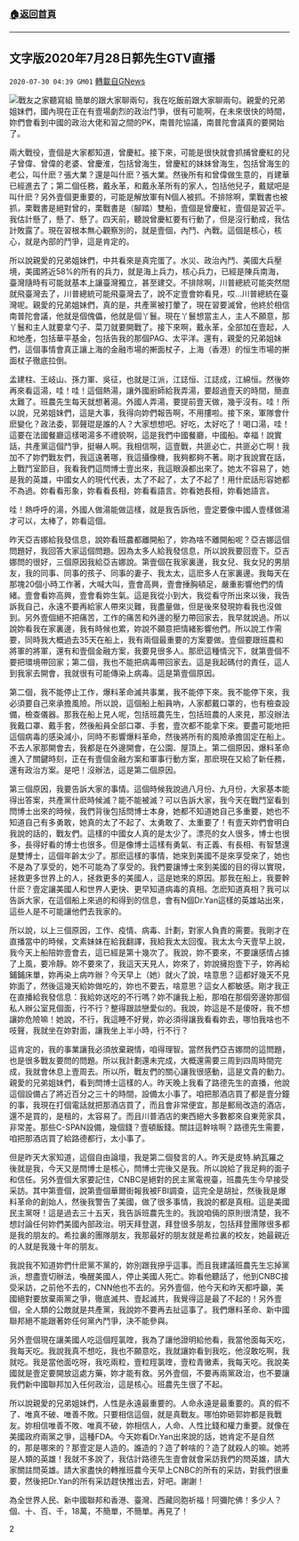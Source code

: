 ###  [:house:返回首頁](https://github.com/ourhimalayas/txt)
---

## 文字版2020年7月28日郭先生GTV直播
`2020-07-30 04:39 GM01` [轉載自GNews](https://gnews.org/zh-hant/280127/)

![](https://s3.amazonaws.com/gnews-media-offload/wp-content/uploads/2020/07/30042005/55C7126F-802F-424E-B619-D5F93ED9B43E.jpeg)戰友之家聽寫組
簡單的跟大家聊兩句，我在吃飯前跟大家聊兩句。親愛的兄弟姐妹們，國內現在正在有壹場劇烈的政治鬥爭，很有可能啊，在未來很快的時間，妳們會看到中國的政治大佬和習之間的PK，南普陀協議，南普陀會議真的要開始了。

兩大戰役，壹個是大家都知道，曾慶紅。接下來，可能是很快就會抓捕曾慶紅的兒子曾偉、曾偉的老婆、曾慶淮，包括曾海生，曾慶紅的妹妹曾海生，包括曾海生的老公，叫什麽？張大業？還是叫什麽？張大業。然後所有和曾偉做生意的，肖建華已經進去了；第二個任務，戴永革，和戴永革所有的家人，包括他兒子，戴斌吧是叫什麽？另外壹個更重要的，可能是解放軍有N個人被抓。不排除啊，栗戰書也被抓，栗戰書是絕對曾的，栗戰書是（腳踏）雙船，壹個是曾慶紅，壹個是習近平。我估計懸了，懸了、懸了。四天前，聽說曾慶紅要有行動了，但是沒行動成，我估計敗露了。現在習根本無心觀察別的，就是壹個，內鬥、內戰。這個是核心，核心，就是內部的鬥爭，這是肯定的。

所以說親愛的兄弟姐妹們，中共看來是真完蛋了。水災、政治內鬥、美國大兵壓境，美國將近58%的所有的兵力，就是海上兵力，核心兵力，已經是陳兵南海，臺灣隨時有可能就基本上讓臺灣獨立，甚至建交。不排除啊，川普總統可能突然間就飛臺灣去了，川普總統可能飛臺灣去了，說不定壹會妳看見，哎…川普總統在臺灣呢。親愛的兄弟姐妹們，真的是，共產黨被打暈了，現在習要滅曾，他終於相信南普陀會議，他就是個傀儡，他就是個丫鬟。現在丫鬟想當主人，主人不願意，那丫鬟和主人就要拿勺子、菜刀就要開戰了。接下來啊，戴永革，全部加在壹起，人和地產，包括華平基金，包括告我的那個PAG、太平洋。還有，親愛的兄弟姐妹們，這個事情會真正讓上海的金融市場的搟面杖子，上海（香港）的恒生市場的搟面杖子徹底拉倒。

孟建柱、王岐山、孫力軍、吳征，也就是江派，江誌恒、江誌成，江綿恒。然後妳再來看這湯，哇！哇！這個熱湯，讓外國廚師給我弄湯，要超過壹天的時間，簡直太難了。班農先生每天就想著湯。外國人弄湯，要提前壹天做，幾乎沒有。哇！所以說，兄弟姐妹們，這是大事，我得向妳們報告啊，不用摟啦。接下來，軍隊會什麽變化？政法委，郭聲琨是誰的人？大家想想吧。好吃，太好吃了！喝口湯，哇！這要在法國餐廳這樣喝湯多不禮貌啊，這是我們中國餐廳，中國船。幸福！說實話，共產黨這個鬥爭，挺嚇人啊。我相信啊，這壹戰，共匪必亡，共匪必亡啊！我加不了妳們戰友們，我這遠著哪，我這攝像機，我夠都夠不著。剛才我說實在話，上戰鬥室節目，我看我們這閆博士壹出來，我這眼淚都出來了。她太不容易了，她是我的英雄，中國女人的現代代表，太了不起了，太了不起了！用什麽話形容她都不為過。妳看看形象，妳看看長相，妳看看語言。妳看她長相，妳看她語言。

哇！熱呼呼的湯，外國人做湯能做這樣，就是我告訴他，壹定要像中國人壹樣做湯才可以，太棒了，妳看這個。

昨天亞吉娜給我發信息，說妳看班農都離開船了，妳為啥不離開船呢？亞吉娜這個問題好，我回答大家這個問題。因為太多人給我發信息，所以說我要回壹下。亞吉娜問的很好，三個原因我給亞吉娜說。第壹個在我家裏邊，我女兒、我女兒的男朋友，我的同事、同事的孩子、同事的妻子、我太太，這麽多人在家裏邊。我每天在那塊20個小時工作著，大喊大叫，壹會高興，壹會捶胸頓足，嚴重影響他們的情緒。壹會看妳高興，壹會看妳生氣。這是我從小到大，我從看守所出來以後，我告訴我自己，永遠不要再給家人帶來災難，我盡量做，但是後來發現妳看我也沒做到。另外壹個絕不把痛苦，工作的痛苦和外邊的壓力帶回家去，我早就說過。所以說妳看我在家裏邊，我有時候也累，妳說不願意把情緒影響他們。所以說工作需要，同時我大概過去35天在船上，我有兩個最重要的方案要做。壹個要跟班農和將軍的將軍，還有和壹個金融方案，我要見很多人。那麽這種情況下，就第壹個不要把環境帶回家；第二個，我也不能把病毒帶回家去。這是我起碼付的責任，這人到我家去開會，我就很有可能傳染上病毒。這是第壹個原因。

第二個，我不能停止工作，爆料革命滅共事業，我不能停下來。我不能停下來，我必須要自己來承擔風險。所以說，這個船上船員吶，人家都戴口罩的，也有檢查設備，檢查儀器。那我在船上見人呢，包括班農先生，包括班農的人來見，那沒辦法我戴口罩、戴手套，然後船員全部口罩、手套，壹次都不能拿下來。要盡可能地把這個病毒的感染減小，同時不影響爆料革命，然後將所有的風險承擔固定在船上。不去人家那開會去，我都是在外邊開會，在公園、屋頂上。第二個原因，爆料革命進入了關鍵時刻，正在有壹個金融方案和軍事行動方案，那麽現在又給了新任務，還有政治方案。是吧！沒辦法，這是第二個原因。

第三個原因，我要告訴大家的事情。這個時候我說過八月份、九月份，大家基本能得出答案，共產黨什麽時候滅？能不能被滅？可以告訴大家，我今天在戰鬥室看到閆博士出來的時候，我們背後包括閆博士本身，她都不知道她自己多重要，她也不知道自己有多勇敢，她真的太了不起了、太勇敢了、太重要了！有壹天妳們會明白我說的話的，戰友們。這樣的中國女人真的是太少了。漂亮的女人很多，博士也很多，長得好看的博士也很多。但是像博士這樣有勇氣、有正義、有長相、有智慧還是雙博士，這個年齡太少了。那麽這樣的事情，她來到美國不是來享受來了，她也不是為了享受的，她不可能為了享受的。我們要讓博士來到美國的目的得以實現，拯救更多世界上的人，拯救更多的美國人，這是她來的原因。那我在船上，我要幹什麽？壹定讓美國人和世界人更快、更早知道病毒的真相。怎麽知道真相？我可以告訴大家，在這個船上來過的和得到的信息，會有N個Dr.Yan這樣的英雄站出來，這些人是不可能讓他們去我家的。

所以說，以上三個原因，工作、疫情、病毒、計劃，對家人負責的需要。我剛才在直播當中的時候，文素妹妹在給我翻譯，我給我太太回復。我太太今天壹早上說，我今天上船陪妳壹會去，這已經是第十幾次了。我說，妳不要來，不要讓感情占據了上風，要冷靜。妳不要來了，我這天天見人，妳來了，妳說擁抱壹下子，妳再給鋪鋪床單，妳再染上病咋辦？今天早上（她）就火了說，啥意思？這都好幾天不見妳面了，然後這幾天給妳做吃的，妳也不要去，啥意思？這女人都敏感。剛才我正在直播給我發信息：我給妳送吃的不行嗎？妳不讓我上船，那咱在那個旁邊妳那個私人辦公室見個面，行不行？整得跟談戀愛似的。我說，妳這是不是傻呀，我不想讓妳危險嘛！她說，不行，我這睡不好覺，妳必須得讓我看看妳去，哪怕我啥也不吱聲，我就坐在妳對面，讓我坐上半小時，行不行？

這肯定的，我的事業讓我必須放棄親情，咱得理智。當然我們亞吉娜問的這問題，也是很多戰友要問的問題。所以我計劃還未完成，大概還需要三周到四周時間完成，我就會休息上壹周去。所以所，戰友們的關心讓我很感動，這是文貴的動力。親愛的兄弟姐妹們，看到閆博士這樣的人。昨天晚上我看了路德先生的直播，他說這個設備占了將近百分之三十的時間，設備太小事了。咱把那酒店買了都是壹分鐘的事，我現在打個電話就把那酒店買了，而且會非常便宜，那是郵局改造的酒店，還不是買的，是租的，太容易了。而且川普酒店的東西絕大多數都來自東莞家具，非常差。那些C-SPAN設備，幾個錢？壹頓飯錢。關註這幹啥啊？路德先生需要，咱把那酒店買了給路德都行，太小事了。

但是昨天大家知道，這個自由論壇，我是第二個發言的人。昨天是皮特.納瓦羅之後就是我，今天又是閆博士是核心，閆博士完後又是我。所以說給了我足夠的面子和信任。另外壹個大家要記住，CNBC是絕對的民主黨電視臺，班農先生今早接受采訪。其中第壹個，說第壹個華爾街報我被FBI調查，這完全是胡扯，然後我是爆料革命的創始人，然後我警告了美國，做了很多事情，我說的都是真相。這是美國民主黨呀！這是過去三十五天，我告訴班農先生的。我說咱倆的原則很清楚，我不想討論任何妳們美國內部政治。明天拜登選，拜登很多朋友，包括拜登團隊很多都是我的朋友的。希拉裏的團隊朋友，我那最好的朋友就是希拉裏的校友，她最親近的人就是我幾十年的朋友。

我說我不知道妳們什麽黨不黨的，妳別跟我摻乎這事。而且我建議班農先生忘掉黨派，想盡壹切辦法，喚醒美國人，停止美國人死亡。妳看他聽話了，他到CNBC接受采訪，之前他不去的，CNN他也不去的。另外壹個，他今天和昨天都呼籲，美國絕對要放棄兩黨之爭，徹底滅共、壹起滅共，我覺得這是最了不起的！另外壹個，全人類的公敵就是共產黨，我說妳不要再去扯這事了。我們爆料革命、新中國聯邦絕不能跟著妳任何黨內鬥爭，決不能參與。

另外壹個現在讓美國人吃這個羥氯喹，我為了讓他證明給他看，我當他面每天吃，我每天吃。我說我真不想吃，我也不願意吃，我就讓妳看到我吃，他沒敢吃啊，我就吃。我是當他面吃呀，我吃兩粒，壹粒羥氯喹，壹粒青黴素，我每天吃。我說美國就是壹定要開放這處方藥，妳才能有救。另外壹個，不要再兩黨政治，也不要讓我們新中國聯邦加入任何政治，這是核心。班農先生很了不起。

所以說親愛的兄弟姐妹們，人性是永遠最重要的。人命永遠是最重要的。真的假不了、唯真不破、唯善不敗。只要相信這個，就是真戰友。哪怕妳砸郭妳都是我戰友。妳相信唯善不敗、唯真不破，妳相信人，人命、人性比錢和權力重要。就像在美國政府兩黨之爭，這種FDA。今天妳看Dr.Yan出來說的話，她肯定不是自然的，那是哪來的？那壹定是人造的。誰造的？造了幹啥的？造了就殺人的嘛。她將是人類的英雄！我就不多說了，我估計路德先生壹會就會采訪我們的閆英雄，請大家關註閆英雄。請大家盡快的轉推班農今天早上CNBC的所有的采訪，對我們很重要，然後把Dr.Yan的所有采訪趕快推出去，好吧。謝謝！

為全世界人民、新中國聯邦和香港、臺灣、西藏同胞祈福！阿彌陀佛！多少人？個、十、百、千，18萬，不簡單，不簡單。再見了！

2
